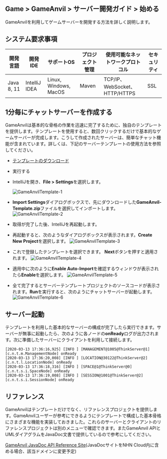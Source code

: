 ## Game > GameAnvil > サーバー開発ガイド > 始める

GameAnvilを利用してゲームサーバーを開発する方法を詳しく説明します。

## システム要求事項

| 開発言語 | 開発IDE      | サポートOS               | プロジェクト管理 | 使用可能なネットワークプロトコル | セキュリティ |
| ---------- | ------------- | --------------------- | ------------- | ----------------------------- | ---- |
| Java 8, 11 | IntelliJ IDEA | Linux, Windows, MacOS | Maven         | TCP/IP、WebSocket、HTTP/HTTPS | SSL  |



## 1分毎にチャットサーバーを作成する

GameAnvilは基本的な骨格の作業を迅速に完了するために、独自のテンプレートを提供します。テンプレートを使用すると、数回クリックするだけで基本的なゲームサーバーが完成します。こうして作成されたサーバーは、簡単なチャット機能が含まれています。詳しくは、下記のサーバーテンプレートの使用方法を参照してください。

- [テンプレートのダウンロード](http://static.toastoven.net/prod_gameanvil/files/GameAnvil-Template.zip)

- 実行する

- IntelliJを開き、**File > Settings**を選択します。

   ![GameAnvilTemplate-1](http://static.toastoven.net/prod_gameanvil/images/GameAnvilTemplate-1.png)

- **Import Settings**ダイアログボックスで、先にダウンロードした**GameAnvil-Template.zip**ファイルを選択してインポートします。
  ![GameAnvilTemplate-2](http://static.toastoven.net/prod_gameanvil/images/GameAnvilTemplate-2.png)

- 取得が完了した後、IntelliJを再起動します。

- 再起動すると、次のようなダイアログボックスが表示されます。**Create New Project**を選択します。    ![GameAnvilTemplate-3](http://static.toastoven.net/prod_gameanvil/images/GameAnvilTemplate-3.png)

- これで登録したテンプレートを選択できます。 **Next**ボタンを押すと適用されます。    ![GameAnvilTemplate-4](http://static.toastoven.net/prod_gameanvil/images/GameAnvilTemplate-4.png)

- 適用中に次のように**Enable Auto-Import**を確認するウィンドウが表示されたら**Enable**を選択します。    ![GameAnvilTemplate-5](http://static.toastoven.net/prod_gameanvil/images/GameAnvilTemplate-5.png)

- 全て完了するとサーバーテンプレートプロジェクトのソースコードが表示されます。**Run**を実行すると、次のようにチャットサーバーが起動します。    ![GameAnvilTemplate-6](http://static.toastoven.net/prod_gameanvil/images/GameAnvilTemplate-6.png)



## サーバー起動

テンプレートを利用した基本的なサーバーの構成が完了したら実行できます。サーバーが無事に起動したら、次のように各ノードの**onReady**ログが出力されます。次に準備したサーバーにクライアントを利用して接続します。

```
[2020-03-13 17:36:16,925] [INFO ] [MANAGEMENT@1005@ThinkServer@1] [c.n.t.m.ManagementNode] onReady
[2020-03-13 17:36:20,008] [INFO ] [LOCATION@30122@ThinkServer@2] [c.n.t.l.LocationNode] onReady
[2020-03-13 17:36:18,316] [INFO ] [SPACE@1@ThinkServer@0] [c.n.t.s.i.SpaceNode] onReady
[2020-03-13 17:36:19,008] [INFO ] [SESSION@1001@ThinkServer@2] [c.n.t.s.i.SessionNode] onReady
```



## リファレンス

GameAnvilはテンプレートだけでなく、リファレンスプロジェクトを提供します。GameAnvilユーザーが参考にできるようにテンプレートで構成した基本骨格にさまざまな機能を実装しておきました。これらのサーバーとクライアントのリファレンスプロジェクトは別のメニューで確認できます。またGameAnvil APIとUMLダイアグラムをJavaDoc文書で提供しているので参考にしてください。

[GameAnvil JavaDoc API Reference Site](http://10.162.4.61:9090/gameanvil)(JavaDocサイトをNHN Cloud内に含める場合、該当ドメインに変更予定)
